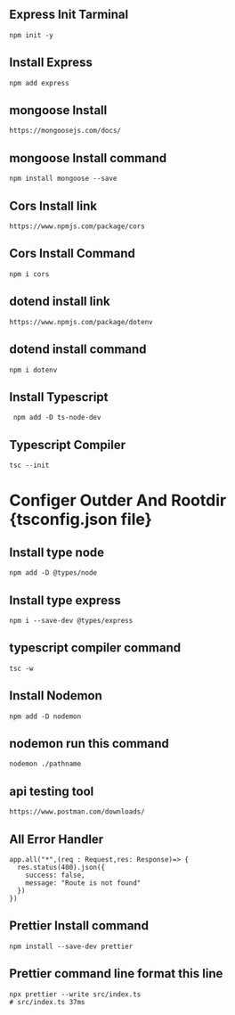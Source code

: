 ## Express Init Tarminal

```
npm init -y

```

## Install Express

```
npm add express
```
## mongoose Install
```
https://mongoosejs.com/docs/
```
## mongoose Install command
```
npm install mongoose --save

```

## Cors Install link
```
https://www.npmjs.com/package/cors
```
## Cors Install Command
```
npm i cors
```
## dotend install link
```
https://www.npmjs.com/package/dotenv
```

## dotend install command
```
npm i dotenv
```



## Install Typescript

```
 npm add -D ts-node-dev
```

## Typescript Compiler
```
tsc --init

```

# Configer Outder And Rootdir {tsconfig.json file}

## Install type node

```
npm add -D @types/node
```
## Install type express
```
npm i --save-dev @types/express

```

## typescript compiler command
```
tsc -w
```

## Install Nodemon

```
npm add -D nodemon

```

## nodemon run this command
```
nodemon ./pathname
```

## api testing tool 

```
https://www.postman.com/downloads/
```

## All Error Handler
```
app.all("*",(req : Request,res: Response)=> {
  res.status(400).json({
    success: false,
    message: "Route is not found"
  })
})
```

## Prettier Install command
```
npm install --save-dev prettier
```

## Prettier command line format this line 
```
npx prettier --write src/index.ts
# src/index.ts 37ms
```